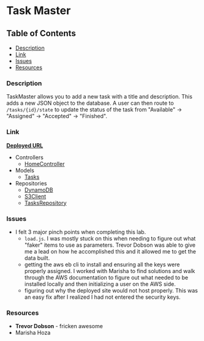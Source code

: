 # Task Master

## Table of Contents
* [Description](#description)
* [Link](#link)
* [Issues](#issues)
* [Resources](#resources)

### Description <a name="description"></a>
TaskMaster allows you to add a new task with a title and description. This adds a new JSON object to the database. A user can then route to `/tasks/{id}/state` to update the status of the task from "Available" -> "Assigned" -> "Accepted" -> "Finished".

### Link <a name="link"></a>
**[Deployed URL](http://taskmaster-env.3nz9fretef.us-west-2.elasticbeanstalk.com/)**

* Controllers
  * [HomeController](./src/main/java/com/nparo/TaskMaster/controllers/HomeController.java)
* Models
  * [Tasks](./src/main/java/com/nparo/TaskMaster/models/Tasks.java)
* Repositories
  * [DynamoDB](./src/main/java/com/nparo/TaskMaster/repository/DynamoDB.java)
  * [S3Client](./src/main/java/com/nparo/TaskMaster/repository/S3Client.java)
  * [TasksRepository](./src/main/java/com/nparo/TaskMaster/repository/TasksRepository.java)


### Issues <a name="issues"></a>
* I felt 3 major pinch points when completing this lab.
  * `load.js`. I was mostly stuck on this when needing to figure out what "faker" items to use as parameters. Trevor Dobson was able to give me a lead on how he accomplished this and it allowed me to get the data built.
  * getting the aws eb cli to install and ensuring all the keys were properly assigned. I worked with Marisha to find solutions and walk through the AWS documentation to figure out what needed to be installed locally and then initializing a user on the AWS side.
  * figuring out why the deployed site would not host properly. This was an easy fix after I realized I had not entered the security keys.

### Resources <a name="resources"></a>
* **Trevor Dobson** - fricken awesome
* Marisha Hoza
